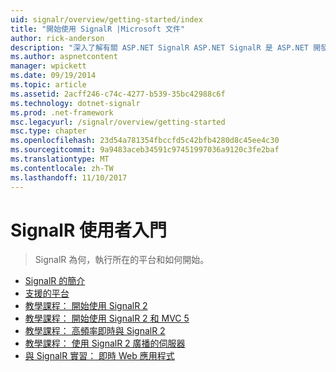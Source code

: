 ```yaml
---
uid: signalr/overview/getting-started/index
title: "開始使用 SignalR |Microsoft 文件"
author: rick-anderson
description: "深入了解有關 ASP.NET SignalR ASP.NET SignalR 是 ASP.NET 開發人員可以更輕鬆開發即時 web 功能的新程式庫。 SignalR 允許 bi..."
ms.author: aspnetcontent
manager: wpickett
ms.date: 09/19/2014
ms.topic: article
ms.assetid: 2acff246-c74c-4277-b539-35bc42988c6f
ms.technology: dotnet-signalr
ms.prod: .net-framework
msc.legacyurl: /signalr/overview/getting-started
msc.type: chapter
ms.openlocfilehash: 23d54a781354fbccfd5c42bfb4280d8c45ee4c30
ms.sourcegitcommit: 9a9483aceb34591c97451997036a9120c3fe2baf
ms.translationtype: MT
ms.contentlocale: zh-TW
ms.lasthandoff: 11/10/2017
---
```

<a name="signalr-getting-started"></a>SignalR 使用者入門
====================
> SignalR 為何，執行所在的平台和如何開始。


- [SignalR 的簡介](introduction-to-signalr.md)
- [支援的平台](supported-platforms.md)
- [教學課程： 開始使用 SignalR 2](tutorial-getting-started-with-signalr.md)
- [教學課程： 開始使用 SignalR 2 和 MVC 5](tutorial-getting-started-with-signalr-and-mvc.md)
- [教學課程： 高頻率即時與 SignalR 2](tutorial-high-frequency-realtime-with-signalr.md)
- [教學課程： 使用 SignalR 2 廣播的伺服器](tutorial-server-broadcast-with-signalr.md)
- [與 SignalR 實習： 即時 Web 應用程式](real-time-web-applications-with-signalr.md)
